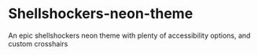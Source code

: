 # Shellshockers-neon-theme
An epic shellshockers neon theme with plenty of accessibility options, and custom crosshairs
